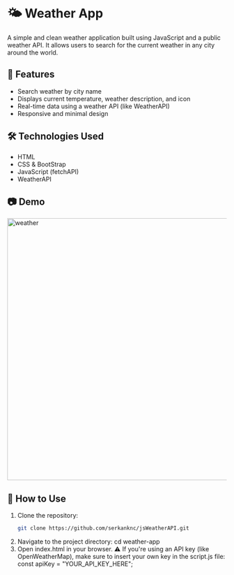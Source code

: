 # 🌤️ Weather App

A simple and clean weather application built using JavaScript and a public weather API. It allows users to search for the current weather in any city around the world.

## 🚀 Features

- Search weather by city name
- Displays current temperature, weather description, and icon
- Real-time data using a weather API (like WeatherAPI)
- Responsive and minimal design

## 🛠️ Technologies Used

- HTML
- CSS & BootStrap
- JavaScript (fetchAPI)
- WeatherAPI

## 📷 Demo
<img width="800" height="600" alt="weather" src="https://github.com/user-attachments/assets/8a8c63f0-0376-4165-b245-63143cf2d476" />

 

## 🔧 How to Use

1. Clone the repository:
   ```bash
   git clone https://github.com/serkanknc/jsWeatherAPI.git
2. Navigate to the project directory:
     cd weather-app
3. Open index.html in your browser.
  ⚠️ If you're using an API key (like OpenWeatherMap), make sure to insert your own key in the script.js file:
    const apiKey = "YOUR_API_KEY_HERE";
